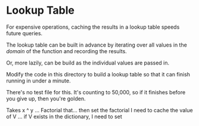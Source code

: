 # Lookup Table

For expensive operations, caching the results in a lookup table speeds
future queries.

The lookup table can be built in advance by iterating over all values in
the _domain_ of the function and recording the results.

Or, more lazily, can be build as the individual values are passed in.

Modify the code in this directory to build a lookup table so that it can
finish running in under a minute.

There's no test file for this. It's counting to 50,000, so if it
finishes before you give up, then you're golden.


Takes x ^ y ... Factorial that... then set the factorial 
I need to cache the value of V ... if V exists in the dictionary, I need to set 